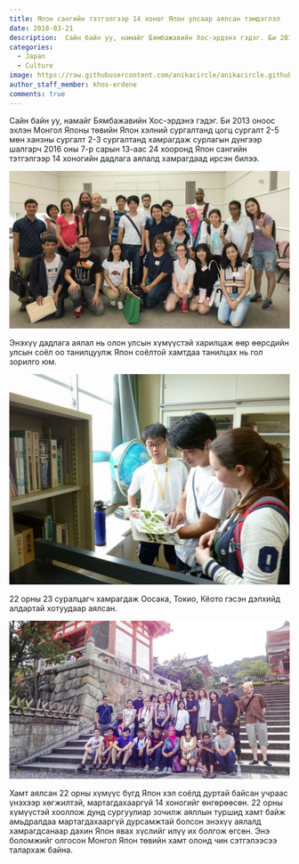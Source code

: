 ```yaml
---
title: Япон сангийн тэтгэлгээр 14 хоног Япон улсаар аялсан тэмдэглэл
date: 2018-03-21
description:  Сайн байн уу, намайг Бямбажавийн Хос-эрдэнэ гэдэг. Би 2013 оноос эхлэн Монгол Японы төвийн Япон хэлний сургалтанд цогц сургалт 2-5 мөн ханзны сургалт 2-3 сургалтанд хамрагдаж сурлагын дүнгээр шалгарч 2016 оны 7-р сарын 13-аас 24  хооронд Япон сангийн тэтгэлгээр 14 хоногийн дадлага аялалд хамрагдаад ирсэн билээ. 
categories:
  - Japan
  - Culture
image: https://raw.githubusercontent.com/anikacircle/anikacircle.github.io/main/.images/JF-cover.jpg
author_staff_member: khos-erdene
comments: true
---
```

Сайн байн уу, намайг Бямбажавийн Хос-эрдэнэ гэдэг. Би 2013 оноос эхлэн Монгол Японы төвийн Япон хэлний сургалтанд цогц сургалт 2-5 мөн ханзны сургалт 2-3 сургалтанд хамрагдаж сурлагын дүнгээр шалгарч 2016 оны 7-р сарын 13-аас 24  хооронд Япон сангийн тэтгэлгээр 14 хоногийн дадлага аялалд хамрагдаад ирсэн билээ. 

![picture_01](https://raw.githubusercontent.com/anikacircle/anikacircle.github.io/main/.images/jf-picture-1.jpg)

Энэхүү дадлага аялал нь олон улсын хүмүүстэй харилцаж өөр өөрсдийн улсын соёл оо танилцуулж Япон соёлтой хамтдаа танилцах нь гол зорилго юм.

![picture_02](https://raw.githubusercontent.com/anikacircle/anikacircle.github.io/main/.images/jf-picture-2.jpg)

22 орны 23 суралцагч хамрагдаж Оосака, Токио, Кёото гэсэн дэлхийд алдартай хотуудаар аялсан. 

![picture_03](https://raw.githubusercontent.com/anikacircle/anikacircle.github.io/main/.images/jf-picture-3.jpg)

Хамт аялсан 22 орны хүмүүс бүгд Япон хэл соёлд дуртай байсан учраас үнэхээр хөгжилтэй, мартагдахааргүй 14 хоногийг өнгөрөөсөн. 22 орны хүмүүстэй хооллож дунд сургуулиар зочилж аяллын туршид хамт байж амьдралдаа мартагдахааргүй дурсамжтай болсон энэхүү аялалд хамрагдсанаар дахин Япон явах хүслийг илүү их болгож өгсөн. Энэ боломжийг олгосон Монгол Япон төвийн хамт олонд чин сэтгэлээсээ талархаж байна.
